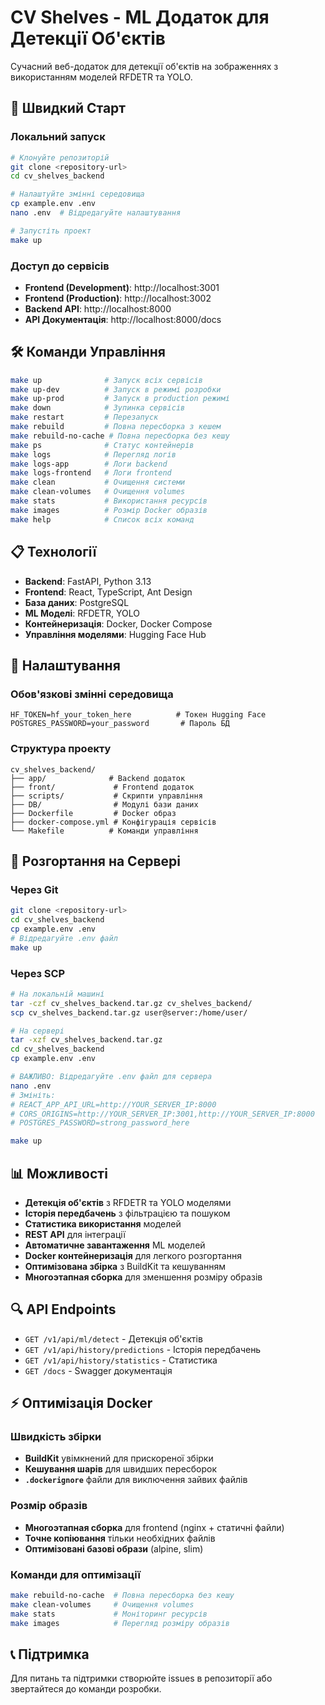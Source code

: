 # CV Shelves - ML Додаток для Детекції Об'єктів

Сучасний веб-додаток для детекції об'єктів на зображеннях з використанням моделей RFDETR та YOLO.

## 🚀 Швидкий Старт

### Локальний запуск
```bash
# Клонуйте репозиторій
git clone <repository-url>
cd cv_shelves_backend

# Налаштуйте змінні середовища
cp example.env .env
nano .env  # Відредагуйте налаштування

# Запустіть проект
make up
```

### Доступ до сервісів
- **Frontend (Development)**: http://localhost:3001
- **Frontend (Production)**: http://localhost:3002
- **Backend API**: http://localhost:8000
- **API Документація**: http://localhost:8000/docs

## 🛠️ Команди Управління

```bash
make up              # Запуск всіх сервісів
make up-dev          # Запуск в режимі розробки
make up-prod         # Запуск в production режимі
make down            # Зупинка сервісів
make restart         # Перезапуск
make rebuild         # Повна пересборка з кешем
make rebuild-no-cache # Повна пересборка без кешу
make ps              # Статус контейнерів
make logs            # Перегляд логів
make logs-app        # Логи backend
make logs-frontend   # Логи frontend
make clean           # Очищення системи
make clean-volumes   # Очищення volumes
make stats           # Використання ресурсів
make images          # Розмір Docker образів
make help            # Список всіх команд
```

## 📋 Технології

- **Backend**: FastAPI, Python 3.13
- **Frontend**: React, TypeScript, Ant Design
- **База даних**: PostgreSQL
- **ML Моделі**: RFDETR, YOLO
- **Контейнеризація**: Docker, Docker Compose
- **Управління моделями**: Hugging Face Hub

## 🔧 Налаштування

### Обов'язкові змінні середовища
```env
HF_TOKEN=hf_your_token_here          # Токен Hugging Face
POSTGRES_PASSWORD=your_password       # Пароль БД
```

### Структура проекту
```
cv_shelves_backend/
├── app/              # Backend додаток
├── front/             # Frontend додаток
├── scripts/           # Скрипти управління
├── DB/                # Модулі бази даних
├── Dockerfile         # Docker образ
├── docker-compose.yml # Конфігурація сервісів
└── Makefile          # Команди управління
```

## 🚀 Розгортання на Сервері

### Через Git
```bash
git clone <repository-url>
cd cv_shelves_backend
cp example.env .env
# Відредагуйте .env файл
make up
```

### Через SCP
```bash
# На локальній машині
tar -czf cv_shelves_backend.tar.gz cv_shelves_backend/
scp cv_shelves_backend.tar.gz user@server:/home/user/

# На сервері
tar -xzf cv_shelves_backend.tar.gz
cd cv_shelves_backend
cp example.env .env

# ВАЖЛИВО: Відредагуйте .env файл для сервера
nano .env
# Змініть:
# REACT_APP_API_URL=http://YOUR_SERVER_IP:8000
# CORS_ORIGINS=http://YOUR_SERVER_IP:3001,http://YOUR_SERVER_IP:8000
# POSTGRES_PASSWORD=strong_password_here

make up
```

## 📊 Можливості

- **Детекція об'єктів** з RFDETR та YOLO моделями
- **Історія передбачень** з фільтрацією та пошуком
- **Статистика використання** моделей
- **REST API** для інтеграції
- **Автоматичне завантаження** ML моделей
- **Docker контейнеризація** для легкого розгортання
- **Оптимізована збірка** з BuildKit та кешуванням
- **Многоэтапная сборка** для зменшення розміру образів

## 🔍 API Endpoints

- `GET /v1/api/ml/detect` - Детекція об'єктів
- `GET /v1/api/history/predictions` - Історія передбачень
- `GET /v1/api/history/statistics` - Статистика
- `GET /docs` - Swagger документація

## ⚡ Оптимізація Docker

### Швидкість збірки
- **BuildKit** увімкнений для прискореної збірки
- **Кешування шарів** для швидших пересборок
- **`.dockerignore`** файли для виключення зайвих файлів

### Розмір образів
- **Многоэтапная сборка** для frontend (nginx + статичні файли)
- **Точне копіювання** тільки необхідних файлів
- **Оптимізовані базові образи** (alpine, slim)

### Команди для оптимізації
```bash
make rebuild-no-cache  # Повна пересборка без кешу
make clean-volumes     # Очищення volumes
make stats             # Моніторинг ресурсів
make images            # Перегляд розміру образів
```

## 📞 Підтримка

Для питань та підтримки створюйте issues в репозиторії або звертайтеся до команди розробки.
